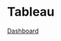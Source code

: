 # Tableau

[Dashboard]([https://](https://public.tableau.com/app/profile/trung.dang.viet/viz/Covid_Tableau_17251785773840/Dashboard1?publish=yes))
